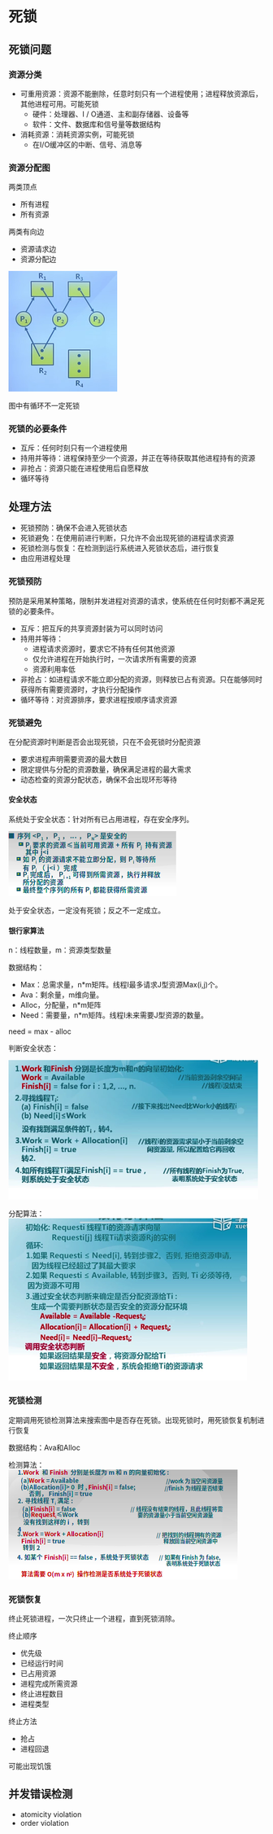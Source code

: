 # 死锁

## 死锁问题

### 资源分类

- 可重用资源：资源不能删除，任意时刻只有一个进程使用；进程释放资源后，其他进程可用。可能死锁
    - 硬件：处理器、I / O通道、主和副存储器、设备等
    - 软件：文件、数据库和信号量等数据结构
- 消耗资源：消耗资源实例，可能死锁
    - 在I/O缓冲区的中断、信号、消息等

### 资源分配图

两类顶点
- 所有进程
- 所有资源

两类有向边
- 资源请求边
- 资源分配边

![](_v_images/20200409080045753_1291947696.png)

图中有循环不一定死锁

### 死锁的必要条件

- 互斥：任何时刻只有一个进程使用
- 持用并等待：进程保持至少一个资源，并正在等待获取其他进程持有的资源
- 非抢占：资源只能在进程使用后自愿释放
- 循环等待

## 处理方法

- 死锁预防：确保不会进入死锁状态
- 死锁避免：在使用前进行判断，只允许不会出现死锁的进程请求资源
- 死锁检测与恢复：在检测到运行系统进入死锁状态后，进行恢复
- 由应用进程处理

### 死锁预防

预防是采用某种策略，限制并发进程对资源的请求，使系统在任何时刻都不满足死锁的必要条件。

- 互斥：把互斥的共享资源封装为可以同时访问
- 持用并等待：
    - 进程请求资源时，要求它不持有任何其他资源
    - 仅允许进程在开始执行时，一次请求所有需要的资源
    - 资源利用率低
- 非抢占：如进程请求不能立即分配的资源，则释放已占有资源。只在能够同时获得所有需要资源时，才执行分配操作
- 循环等待：对资源排序，要求进程按顺序请求资源

### 死锁避免

在分配资源时判断是否会出现死锁，只在不会死锁时分配资源

- 要求进程声明需要资源的最大数目
- 限定提供与分配的资源数量，确保满足进程的最大需求
- 动态检查的资源分配状态，确保不会出现环形等待

#### 安全状态

系统处于安全状态：针对所有已占用进程，存在安全序列。

![](_v_images/20200409081225902_682124736.png)

处于安全状态，一定没有死锁；反之不一定成立。

#### 银行家算法

n：线程数量，m：资源类型数量

数据结构：
- Max：总需求量，n\*m矩阵。线程I最多请求J型资源Max(i,j)个。
- Ava：剩余量，m维向量。
- Alloc，分配量，n\*m矩阵
- Need：需要量，n\*m矩阵。线程I未来需要J型资源的数量。

need  = max - alloc

判断安全状态：

![](_v_images/20200409081931176_1623855652.png)

分配算法：
![](_v_images/20200409082235632_1983062192.png)

### 死锁检测

定期调用死锁检测算法来搜索图中是否存在死锁。出现死锁时，用死锁恢复机制进行恢复

数据结构：Ava和Alloc

检测算法：
![](_v_images/20200409082918401_311505007.png)

### 死锁恢复

终止死锁进程，一次只终止一个进程，直到死锁消除。

终止顺序
- 优先级
- 已经运行时间
- 已占用资源
- 进程完成所需资源
- 终止进程数目
- 进程类型

终止方法
- 抢占
- 进程回退

可能出现饥饿

## 并发错误检测

- atomicity violation
- order violation